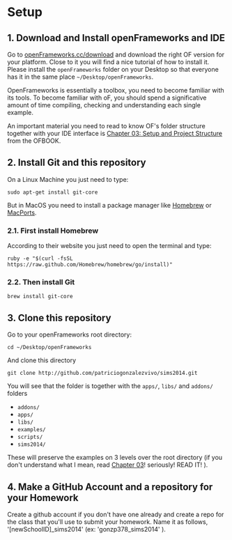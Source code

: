 # Setup

## 1. Download and Install openFrameworks and IDE

Go to [openFrameworks.cc/download](http://openframeworks.cc/download/) and download the right OF version for your platform. Close to it you will find a nice tutorial of how to install it. Please install the ```openFrameworks``` folder on your Desktop so that everyone has it in the same place ```~/Desktop/openFrameworks```. 

OpenFrameworks is essentially a toolbox, you need to become familiar with its tools. To become familiar with oF, you should spend a significative amount of time compiling, checking and understanding each single example.

An important material you need to read to know OF's folder structure together with your IDE interface is [Chapter 03: Setup and Project Structure](https://github.com/openframeworks/ofBook/blob/master/03_setup_and_project_structure/chapter.md) from the OFBOOK.

## 2. Install Git and this repository

On a Linux Machine you just need to type:

	sudo apt-get install git-core

But in MacOS you need to install a package manager like [Homebrew](http://brew.sh/) or [MacPorts](https://www.macports.org/). 

### 2.1. First install Homebrew 
According to their website you just need to open the terminal and type:

	ruby -e "$(curl -fsSL https://raw.github.com/Homebrew/homebrew/go/install)"

### 2.2. Then install Git

	brew install git-core

## 3. Clone this repository

Go to your openFrameworks root directory:

	cd ~/Desktop/openFrameworks
	
And clone this directory

	git clone http://github.com/patriciogonzalezvivo/sims2014.git

You will see that the folder is together with the ```apps/```, ```libs/``` and ```addons/``` folders

* ```addons/```
* ```apps/```
* ```libs/```
* ```examples/```
* ```scripts/```
* ```sims2014/```

These will preserve the examples on 3 levels over the root directory (if you don't understand what I mean, read [Chapter 03](https://github.com/openframeworks/ofBook/blob/master/03_setup_and_project_structure/chapter.md)! seriously! READ IT! ).

## 4. Make a GitHub Account and a repository for your Homework

Create a github account if you don't have one already and create a repo for the class that you'll use to submit your homework.  Name it as follows, '[newSchoolID]_sims2014' (ex: 'gonzp378_sims2014' ).
 